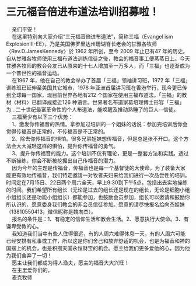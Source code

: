 # 三元福音倍进布道法培训招募啦！



<p>&nbsp; &nbsp; 亲们平安！<br />
&nbsp; &nbsp; 在这里特别向大家介绍“三元福音倍进布道法”，简称三福〈Evangel ism ExplosionIII-EE〉，乃是美国佛罗里达州珊瑚脊长老会的甘雅各牧师〈Rev.D.JamesKennedy〉於 1962 年所创，至今 2009 年止已有47 年的历史。自从甘雅各牧师使用三福布道法训练信徒之後，教会的福音事工便蒸蒸日上。今天甘雅各牧师的教会会友已从原来的十七人增加至一万多人，而「三福」也逐渐成为一个普世性的福音运动。<br />
&nbsp; &nbsp; 在1967 年，他在自己的教会举办了首届「三福」领袖讲习班，1972 年「三福」训练班已延伸至美国其它城巿，1978 年亚洲首届讲习班在香港举行，现今更已传到全球每一国家，现目前世界各地有212 个国家在使用三福布道法。「三福」的教材〈材料〉已翻译成接近126 种语言。世界著名布道家葛培理博士形容「三福」为…二十世纪最富革命性的个人布道法，能唤醒及推动熟睡了的巨人--信徒。<br />
&nbsp;&nbsp; &nbsp;三福至少有以下三个优势：<br />
&nbsp;&nbsp; &nbsp;1、激发你传福音的热情。拿参加过培训的一个姐妹的话说：参加完培训后你会觉得传福音是正常的，不传福音是不正常的。<br />
&nbsp;&nbsp; &nbsp;2、除去你传福音的惧怕。很多兄弟姐妹想传福音，但是总是张不开口。这个方法会大大减轻这样的惧怕，提升你传福音的勇气。<br />
&nbsp;&nbsp; &nbsp;3、提升你传福音的能力。这个培训不仅有理论，更是一整套方法和实践。透过不断操练，你会不断被挖掘出自己传福音的潜力。<br />
&nbsp;&nbsp; &nbsp;因为今年的主题是传福音，传福音也是每一个基督徒的大使命，为了装备大家能更有效地传福音，我们特定邀请一对牧者夫妇来给我们进行一次品尝性的培训。时间定在7月15日、22日两个周六全天，早上9:30到下午5点，包括出去实地操练的时间。我们希望所有组长（无论是过去的组长还是现在的组长，无论是细胞小组小组组长还是功能小组组长）都能参加，也鼓励会员参加，组长可以邀请和鼓励你所认识的、愿意委身我们教会的非会员信徒参加。愿意的请尽快报名给向杰姐妹（13810550413，微信昵称是魏向杰）。<br />
&nbsp;&nbsp; &nbsp;报名的条件是：1、有稳定的信仰生活和教会生活。2、愿意执行大使命。3、有谦卑受教的心。<br />
&nbsp;&nbsp; &nbsp;我知道我们当中有些人住得很远，有的人周六难得休息一天，有的人周六可能已经安排有私事或工作，所以这是你们舍己和放弃舒适的机会，也是为福音和神的国摆上的机会，也是积攒天国永恒财宝的机会。愿主给我们更多爱他的心，因为他为我们舍弃了一切！<br />
&nbsp;&nbsp; &nbsp;愿主让我们都成为得人渔夫，愿主的福音大大兴旺！<br />
&nbsp; &nbsp; 在主里爱你们的，<br />
&nbsp;&nbsp; &nbsp;麦克牧师</p>